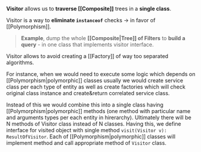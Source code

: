 **Visitor** allows us to **traverse [[Composite]]** trees in a **single class**.

Visitor is a way to **eliminate `instanceof`** checks 
-> in favor of [[Polymorphism]].

> **Example**, dump the whole **[[Composite|Tree]] of Filters** to **build a query** - in one class that implements visitor interface.

Visitor allows to avoid creating a [[Factory]] of way too separated algorithms. 

For instance, when we would need to execute some logic which depends on [[Polymorphism|polymorphic]] classes usually we would create service class per each type of entity as well as create factories which will check original class instance and create&return correlated service class.

Instead of this we would combine this into a single class having [[Polymorphism|polymorphic]] methods (one method with particular name and arguments types per each entity in hirerarchy). Ultimately there will be N methods of Visitor class instead of N classes. Having this, we define interface for visited object with single method `visit(Visitor v): ResultOfVisitor`. Each of [[Polymorphism|polymorphic]] classes will implement method and call appropriate method of `Visitor` class.
